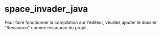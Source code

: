 # space_invader_java
Pour faire fonctionner la compilation sur l'éditeur, veuillez ajouter le dossier "Ressource" comme ressource du projet.

